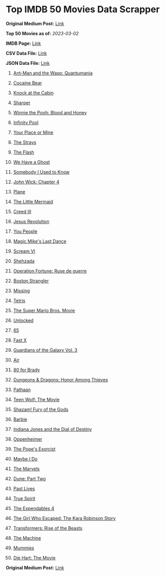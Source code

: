 # Top IMDB 50 Movies Data Scrapper

**Original Medium Post:** [Link](https://medium.com/@nishantsahoo/which-movie-should-i-watch-5c83a3c0f5b1) 

**Top 50 Movies as of:** _2023-03-02_

**IMDB Page:** [Link](http://www.imdb.com/search/title?release_date=2023,2023&title_type=feature)

**CSV Data File:** [Link](/Data/data.csv)

**JSON Data File:** [Link](/Data/data.json)

1. [Ant-Man and the Wasp: Quantumania](https://www.imdb.com/title/tt10954600/?ref_=adv_li_tt)

2. [Cocaine Bear](https://www.imdb.com/title/tt14209916/?ref_=adv_li_tt)

3. [Knock at the Cabin](https://www.imdb.com/title/tt15679400/?ref_=adv_li_tt)

4. [Sharper](https://www.imdb.com/title/tt12573454/?ref_=adv_li_tt)

5. [Winnie the Pooh: Blood and Honey](https://www.imdb.com/title/tt19623240/?ref_=adv_li_tt)

6. [Infinity Pool](https://www.imdb.com/title/tt10365998/?ref_=adv_li_tt)

7. [Your Place or Mine](https://www.imdb.com/title/tt12823454/?ref_=adv_li_tt)

8. [The Strays](https://www.imdb.com/title/tt16437278/?ref_=adv_li_tt)

9. [The Flash](https://www.imdb.com/title/tt0439572/?ref_=adv_li_tt)

10. [We Have a Ghost](https://www.imdb.com/title/tt7798604/?ref_=adv_li_tt)

11. [Somebody I Used to Know](https://www.imdb.com/title/tt15333984/?ref_=adv_li_tt)

12. [John Wick: Chapter 4](https://www.imdb.com/title/tt10366206/?ref_=adv_li_tt)

13. [Plane](https://www.imdb.com/title/tt5884796/?ref_=adv_li_tt)

14. [The Little Mermaid](https://www.imdb.com/title/tt5971474/?ref_=adv_li_tt)

15. [Creed III](https://www.imdb.com/title/tt11145118/?ref_=adv_li_tt)

16. [Jesus Revolution](https://www.imdb.com/title/tt10098448/?ref_=adv_li_tt)

17. [You People](https://www.imdb.com/title/tt14826022/?ref_=adv_li_tt)

18. [Magic Mike's Last Dance](https://www.imdb.com/title/tt16280138/?ref_=adv_li_tt)

19. [Scream VI](https://www.imdb.com/title/tt17663992/?ref_=adv_li_tt)

20. [Shehzada](https://www.imdb.com/title/tt13130948/?ref_=adv_li_tt)

21. [Operation Fortune: Ruse de guerre](https://www.imdb.com/title/tt7985704/?ref_=adv_li_tt)

22. [Boston Strangler](https://www.imdb.com/title/tt2560078/?ref_=adv_li_tt)

23. [Missing](https://www.imdb.com/title/tt10855768/?ref_=adv_li_tt)

24. [Tetris](https://www.imdb.com/title/tt12758060/?ref_=adv_li_tt)

25. [The Super Mario Bros. Movie](https://www.imdb.com/title/tt6718170/?ref_=adv_li_tt)

26. [Unlocked](https://www.imdb.com/title/tt26160190/?ref_=adv_li_tt)

27. [65](https://www.imdb.com/title/tt12261776/?ref_=adv_li_tt)

28. [Fast X](https://www.imdb.com/title/tt5433140/?ref_=adv_li_tt)

29. [Guardians of the Galaxy Vol. 3](https://www.imdb.com/title/tt6791350/?ref_=adv_li_tt)

30. [Air](https://www.imdb.com/title/tt16419074/?ref_=adv_li_tt)

31. [80 for Brady](https://www.imdb.com/title/tt18079362/?ref_=adv_li_tt)

32. [Dungeons & Dragons: Honor Among Thieves](https://www.imdb.com/title/tt2906216/?ref_=adv_li_tt)

33. [Pathaan](https://www.imdb.com/title/tt12844910/?ref_=adv_li_tt)

34. [Teen Wolf: The Movie](https://www.imdb.com/title/tt15486810/?ref_=adv_li_tt)

35. [Shazam! Fury of the Gods](https://www.imdb.com/title/tt10151854/?ref_=adv_li_tt)

36. [Barbie](https://www.imdb.com/title/tt1517268/?ref_=adv_li_tt)

37. [Indiana Jones and the Dial of Destiny](https://www.imdb.com/title/tt1462764/?ref_=adv_li_tt)

38. [Oppenheimer](https://www.imdb.com/title/tt15398776/?ref_=adv_li_tt)

39. [The Pope's Exorcist](https://www.imdb.com/title/tt13375076/?ref_=adv_li_tt)

40. [Maybe I Do](https://www.imdb.com/title/tt20879602/?ref_=adv_li_tt)

41. [The Marvels](https://www.imdb.com/title/tt10676048/?ref_=adv_li_tt)

42. [Dune: Part Two](https://www.imdb.com/title/tt15239678/?ref_=adv_li_tt)

43. [Past Lives](https://www.imdb.com/title/tt13238346/?ref_=adv_li_tt)

44. [True Spirit](https://www.imdb.com/title/tt2353868/?ref_=adv_li_tt)

45. [The Expendables 4](https://www.imdb.com/title/tt3291150/?ref_=adv_li_tt)

46. [The Girl Who Escaped: The Kara Robinson Story](https://www.imdb.com/title/tt25602750/?ref_=adv_li_tt)

47. [Transformers: Rise of the Beasts](https://www.imdb.com/title/tt5090568/?ref_=adv_li_tt)

48. [The Machine](https://www.imdb.com/title/tt11040844/?ref_=adv_li_tt)

49. [Mummies](https://www.imdb.com/title/tt23177868/?ref_=adv_li_tt)

50. [Die Hart: The Movie](https://www.imdb.com/title/tt26198528/?ref_=adv_li_tt)

**Original Medium Post:** [Link](https://medium.com/@nishantsahoo/which-movie-should-i-watch-5c83a3c0f5b1) 
